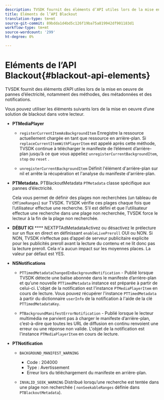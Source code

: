 ```yaml
---
description: TVSDK fournit des éléments d’API utiles lors de la mise en oeuvre de pannes d’électricité, notamment des méthodes, des métadonnées et des notifications.
title: Eléments de l’API Blackout
translation-type: tm+mt
source-git-commit: 89bdda1d4bd5c126f19ba75a819942df901183d1
workflow-type: tm+mt
source-wordcount: '299'
ht-degree: 0%

---
```



# Eléments de l’API Blackout{#blackout-api-elements}

TVSDK fournit des éléments d’API utiles lors de la mise en oeuvre de pannes d’électricité, notamment des méthodes, des métadonnées et des notifications.

Vous pouvez utiliser les éléments suivants lors de la mise en oeuvre d’une solution de blackout dans votre lecteur.

* **PTMediaPlayer**

   * `registerCurrentItemAsBackgroundItem` Enregistre la ressource actuellement chargée en tant que ressource en arrière-plan. Si `replaceCurrentItemWithPlayerItem` est appelé après cette méthode, TVSDK continue à télécharger le manifeste de l’élément d’arrière-plan jusqu’à ce que vous appeliez `unregisterCurrentBackgroundItem`, `stop` ou `reset` .

   * `unregisterCurrentBackgroundItem` Définit l&#39;élément d&#39;arrière-plan sur nil et arrête la récupération et l&#39;analyse du manifeste d&#39;arrière-plan.

* **PTMetadata.** PTBlackoutMetadata `PTMetadata` classe spécifique aux pannes d’électricité.

   Cela vous permet de définir des plages non recherchées (un tableau de `CMTimeRanges`) sur TVSDK. TVSDK vérifie ces plages chaque fois que l’utilisateur effectue une recherche. S’il est défini et que l’utilisateur effectue une recherche dans une plage non recherchée, TVSDK force le lecteur à la fin de la plage non recherchée.

* **DÉBUT ICI** **** NEXTPTAdMetadataActivez ou désactivez le prélecture sur un flux en direct en définissant  `enableLivePreroll` OUI ou NON. Si NON, TVSDK n’effectue pas d’appel de serveur publicitaire explicite pour les publicités preroll avant la lecture du contenu et ne lit donc pas la lecture preroll. Cela n&#39;a aucun impact sur les moyennes places. La valeur par défaut est YES.

* **NSNotifications**

   * `PTTimedMetadataChangedInBackgroundNotification` - Publié lorsque TVSDK détecte une balise abonnée dans le manifeste d’arrière-plan et qu’une nouvelle  `PTTimedMetadata` instance est préparée à partir de celui-ci. L&#39;objet de la notification est l&#39;instance `PTMediaPlayerItem` en cours de lecture. Vous pouvez récupérer l&#39;instance `PTTimedMetadata` à partir du dictionnaire `userInfo` de la notification à l&#39;aide de la clé `PTTimedMetadataKey`.

   * `PTBackgroundManifestErrorNotification` - Publié lorsque le lecteur multimédia ne parvient pas à charger le manifeste d’arrière-plan, c’est-à-dire que toutes les URL de diffusion en continu renvoient une erreur ou une réponse non valide. L&#39;objet de la notification est l&#39;instance `PTMediaPlayerItem` en cours de lecture.

* **PTNotification**

   * `BACKGROUND_MANIFEST_WARNING`

      * Code : 204000
      * Type : Avertissement
      * Erreur lors du téléchargement du manifeste en arrière-plan.
   * `INVALID_SEEK_WARNING` Distribué lorsqu’une recherche est tentée dans une plage non recherchée ( `nonSeekableRanges` définie dans  `PTBlackoutMetadata`).



